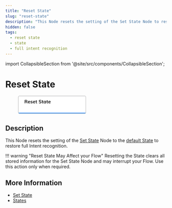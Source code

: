 ```yaml
---
title: "Reset State" 
slug: "reset-state"
description: "This Node resets the setting of the Set State Node to restore full Intent recognition."
hidden: false
tags:
  - reset state
  - state
  - full intent recognition
---
```

import CollapsibleSection from '@site/src/components/CollapsibleSection';


# Reset State

<figure>
  <img class="image-center" src="../../../../../static/img/_assets/ai/build/node-reference/logic/reset-state.png" width="50%" />
</figure>

## Description

This Node resets the setting of the [Set State](../../../test/interaction-panel/state.md) Node to the [default State](../../../test/interaction-panel/state.md)
to restore full Intent recognition.

!!! warning "Reset State May Affect your Flow"
    Resetting the State clears all stored information for the Set State Node and may interrupt your Flow. Use this action only when required.

## More Information

- [Set State](set-state.md)
- [States](../../../test/interaction-panel/state.md)